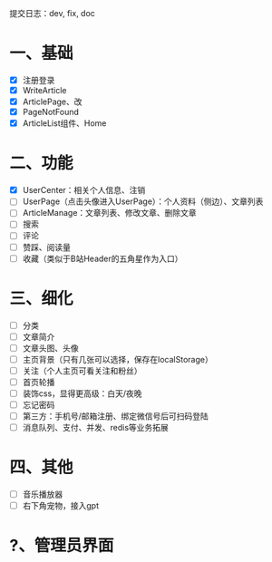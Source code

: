 提交日志：dev, fix, doc

# 一、基础
- [x] 注册登录
- [x] WriteArticle
- [x] ArticlePage、改
- [x] PageNotFound
- [x] ArticleList组件、Home

# 二、功能
- [x] UserCenter：相关个人信息、注销
- [ ] UserPage（点击头像进入UserPage）：个人资料（侧边）、文章列表
- [ ] ArticleManage：文章列表、修改文章、删除文章
- [ ] 搜索
- [ ] 评论
- [ ] 赞踩、阅读量
- [ ] 收藏（类似于B站Header的五角星作为入口）

# 三、细化
- [ ] 分类
- [ ] 文章简介
- [ ] 文章头图、头像
- [ ] 主页背景（只有几张可以选择，保存在localStorage）
- [ ] 关注（个人主页可看关注和粉丝）
- [ ] 首页轮播
- [ ] 装饰css，显得更高级：白天/夜晚
- [ ] 忘记密码
- [ ] 第三方：手机号/邮箱注册、绑定微信号后可扫码登陆
- [ ] 消息队列、支付、并发、redis等业务拓展

# 四、其他
- [ ] 音乐播放器
- [ ] 右下角宠物，接入gpt

# ?、管理员界面



